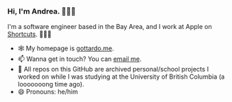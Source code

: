 ### Hi, I'm **Andrea**. 🙋🏻‍♂️

I'm a software engineer based in the Bay Area, and I work at Apple on [Shortcuts](https://itunes.apple.com/us/app/id915249334). 👨🏻‍💻

- 🕸 My homepage is [gottardo.me](https://gottardo.me).
- 📫 Wanna get in touch? You can [email me](mailto:andrea@gottardo.me).
- 📒 All repos on this GitHub are archived personal/school projects I worked on while I was studying at the University of British Columbia (a looooooong time ago).
- 😄 Pronouns: he/him
